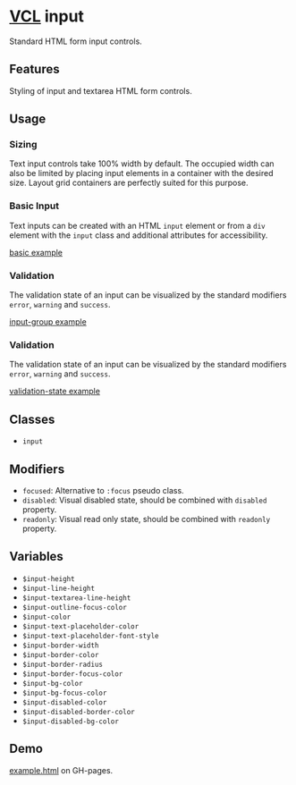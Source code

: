 # [VCL](https://github.com/vcl/doc) input

Standard HTML form input controls.

## Features

Styling of input and textarea HTML form controls.

## Usage

### Sizing

Text input controls take 100% width by default.
The occupied width can also be limited by placing input elements in
a container with the desired size. Layout grid containers are perfectly
suited for this purpose.

### Basic Input

Text inputs can be created with an HTML `input` element or from a `div`
element with the `input` class and additional attributes for accessibility.

[basic example](/demo/example-basic.html)

### Validation

The validation state of an input can be visualized by the standard modifiers
`error`, `warning` and `success`.

[input-group example](/demo/example-input-group.html)

### Validation

The validation state of an input can be visualized by the standard modifiers
`error`, `warning` and `success`.

[validation-state example](/demo/example-validation-state.html)

## Classes

- `input`

## Modifiers

- `focused`: Alternative to `:focus` pseudo class.
- `disabled`: Visual disabled state, should be combined with `disabled` property.
- `readonly`: Visual read only state, should be combined with `readonly` property.

## Variables

- `$input-height`
- `$input-line-height`
- `$input-textarea-line-height`
- `$input-outline-focus-color`
- `$input-color`
- `$input-text-placeholder-color`
- `$input-text-placeholder-font-style`
- `$input-border-width`
- `$input-border-color`
- `$input-border-radius`
- `$input-border-focus-color`
- `$input-bg-color`
- `$input-bg-focus-color`
- `$input-disabled-color`
- `$input-disabled-border-color`
- `$input-disabled-bg-color`

## Demo

[example.html](/demo/example.html) on GH-pages.
